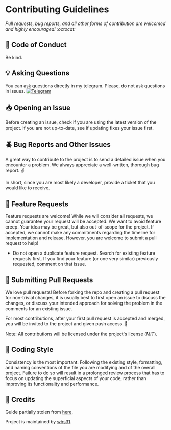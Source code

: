 # Contributing Guidelines
*Pull requests, bug reports, and all other forms of contribution are welcomed and highly encouraged! :octocat:*

## 📖 Code of Conduct
Be kind.

## 💡 Asking Questions
You can ask questions directly in my telegram. Please, do not ask questions in issues.
[![Telegram](https://img.shields.io/badge/Telegram-blue?style=for-the-badge&logo=Telegram&logoColor=white)](https://t.me/twentyeightlosestreak)

## 📥 Opening an Issue
Before creating an issue, check if you are using the latest version of the project. If you are not up-to-date, see if updating fixes your issue first.

## 🪲 Bug Reports and Other Issues
A great way to contribute to the project is to send a detailed issue when you encounter a problem. We always appreciate a well-written, thorough bug report. ✌️

In short, since you are most likely a developer, provide a ticket that you would like to receive.

## 💌 Feature Requests
Feature requests are welcome! While we will consider all requests, we cannot guarantee your request will be accepted. We want to avoid feature creep. Your idea may be great, but also out-of-scope for the project. If accepted, we cannot make any commitments regarding the timeline for implementation and release. However, you are welcome to submit a pull request to help!
- Do not open a duplicate feature request. Search for existing feature requests first. If you find your feature (or one very similar) previously requested, comment on that issue.

## 🔁 Submitting Pull Requests
We love pull requests! Before forking the repo and creating a pull request for non-trivial changes, it is usually best to first open an issue to discuss the changes, or discuss your intended approach for solving the problem in the comments for an existing issue.

For most contributions, after your first pull request is accepted and merged, you will be invited to the project and given push access. 🎉

Note: All contributions will be licensed under the project's license (*MIT*).

## 💅 Coding Style
Consistency is the most important. Following the existing style, formatting, and naming conventions of the file you are modifying and of the overall project. Failure to do so will result in a prolonged review process that has to focus on updating the superficial aspects of your code, rather than improving its functionality and performance.

## 🙏 Credits
Guide partially stolen from [here](https://github.com/jessesquires/.github/blob/main/CONTRIBUTING.md).

Project is maintained by [whs31](https://github.com/whs31).